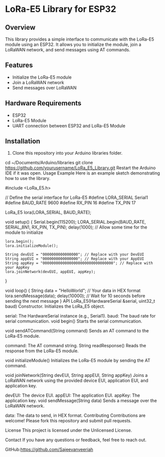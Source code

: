 # LoRa-E5 Library for ESP32

## Overview

This library provides a simple interface to communicate with the LoRa-E5 module using an ESP32. It allows you to initialize the module, join a LoRaWAN network, and send messages using AT commands.

## Features

- Initialize the LoRa-E5 module
- Join a LoRaWAN network
- Send messages over LoRaWAN

## Hardware Requirements

- ESP32
- LoRa-E5 Module
- UART connection between ESP32 and LoRa-E5 Module

## Installation

1. Clone this repository into your Arduino libraries folder.


cd ~/Documents/Arduino/libraries
git clone https://github.com/yourusername/LoRa_E5_Library.git
Restart the Arduino IDE if it was open.
Usage
Example
Here is an example sketch demonstrating how to use the library.


#include <LoRa_E5.h>

// Define the serial interface for LoRa-E5
#define LORA_SERIAL Serial1
#define BAUD_RATE 9600
#define RX_PIN 16
#define TX_PIN 17

LoRa_E5 lora(LORA_SERIAL, BAUD_RATE);

void setup() {
    Serial.begin(115200);
    LORA_SERIAL.begin(BAUD_RATE, SERIAL_8N1, RX_PIN, TX_PIN);
    delay(1000); // Allow some time for the module to initialize

    lora.begin();
    lora.initializeModule();
    
    String devEUI = "0000000000000000"; // Replace with your DevEUI
    String appEUI = "0000000000000000"; // Replace with your AppEUI
    String appKey = "00000000000000000000000000000000"; // Replace with your AppKey
    lora.joinNetwork(devEUI, appEUI, appKey);
}

void loop() {
    String data = "HelloWorld"; // Your data in HEX format
    lora.sendMessage(data);
    delay(10000); // Wait for 10 seconds before sending the next message
}
API
LoRa_E5(HardwareSerial &serial, uint32_t baud)
Constructor. Initializes the LoRa_E5 object.

serial: The HardwareSerial instance (e.g., Serial1).
baud: The baud rate for serial communication.
void begin()
Starts the serial communication.

void sendATCommand(String command)
Sends an AT command to the LoRa-E5 module.

command: The AT command string.
String readResponse()
Reads the response from the LoRa-E5 module.

void initializeModule()
Initializes the LoRa-E5 module by sending the AT command.

void joinNetwork(String devEUI, String appEUI, String appKey)
Joins a LoRaWAN network using the provided device EUI, application EUI, and application key.

devEUI: The device EUI.
appEUI: The application EUI.
appKey: The application key.
void sendMessage(String data)
Sends a message over the LoRaWAN network.

data: The data to send, in HEX format.
Contributing
Contributions are welcome! Please fork this repository and submit pull requests.

License
This project is licensed under the Unlicensed License.

Contact
If you have any questions or feedback, feel free to reach out.

GitHub:https://github.com/Sajeevanveeriah
